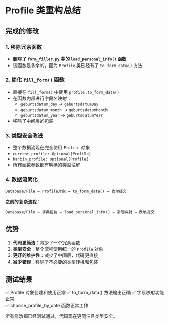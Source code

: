 # Profile 类重构总结

## 完成的修改

### 1. 移除冗余函数
- **删除了 `form_filler.py` 中的 `load_personal_info()` 函数**
- 该函数是多余的，因为 `Profile` 类已经有了 `to_form_data()` 方法

### 2. 简化 `fill_form()` 函数
- 直接在 `fill_form()` 中使用 `profile.to_form_data()` 
- 在函数内部进行字段名映射：
  - `geburtsdatum_day` → `geburtsdatumDay`
  - `geburtsdatum_month` → `geburtsdatumMonth`  
  - `geburtsdatum_year` → `geburtsdatumYear`
- 移除了中间层的包装

### 3. 类型安全改进
- 整个数据流现在完全使用 `Profile` 对象
- `current_profile: Optional[Profile]`
- `hanbin_profile: Optional[Profile]`
- 所有函数参数都有明确的类型注解

### 4. 数据流简化
```
Database/File → Profile对象 → to_form_data() → 表单提交
```

**之前的复杂流程：**
```
Database/File → 字典包装 → load_personal_info() → 字段映射 → 表单提交
```

## 优势

1. **代码更简洁**：减少了一个冗余函数
2. **类型安全**：整个流程使用统一的 `Profile` 对象
3. **更好的维护性**：减少了中间层，代码更直接
4. **减少错误**：移除了不必要的类型转换和包装

## 测试结果

✅ Profile 对象创建和使用正常
✅ to_form_data() 方法输出正确
✅ 字段映射功能正常  
✅ choose_profile_by_date 函数正常工作

所有修改都已经测试通过，代码现在更简洁且类型安全。
